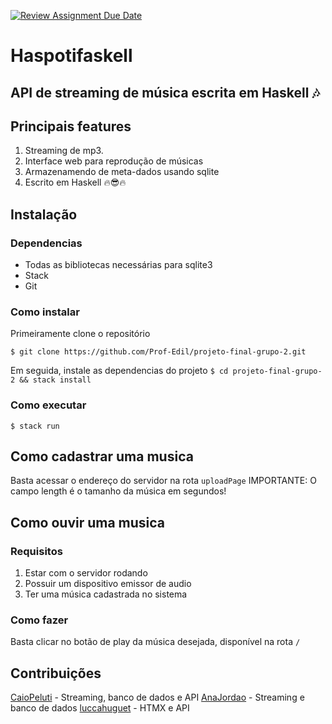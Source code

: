 [![Review Assignment Due Date](https://classroom.github.com/assets/deadline-readme-button-24ddc0f5d75046c5622901739e7c5dd533143b0c8e959d652212380cedb1ea36.svg)](https://classroom.github.com/a/hiWa6Cqc)

# Haspotifaskell
## API de streaming de música escrita em Haskell 🎶
## Principais features 
1. Streaming de mp3.
2. Interface web para reprodução de músicas
3. Armazenamendo de meta-dados usando sqlite
4. Escrito em Haskell 🔥😎🔥

## Instalação
### Dependencias
- Todas as bibliotecas necessárias para sqlite3
- Stack
- Git

### Como instalar
Primeiramente clone o repositório

`$ git clone https://github.com/Prof-Edil/projeto-final-grupo-2.git`

Em seguida, instale as dependencias do projeto
`$ cd projeto-final-grupo-2 && stack install`

### Como executar

`$ stack run`

## Como cadastrar uma musica
Basta acessar o endereço do servidor na rota `uploadPage`
IMPORTANTE: O campo length é o tamanho da música em segundos!

## Como ouvir uma musica
### Requisitos
1. Estar com o servidor rodando
2. Possuir um dispositivo emissor de audio
3. Ter uma música cadastrada no sistema
### Como fazer
Basta clicar no botão de play da música desejada, disponível na rota `/`

## Contribuições
[CaioPeluti](https://github.com/CPeluti) - Streaming, banco de dados e API
[AnaJordao](https://github.com/AnaJordao) - Streaming e banco de dados
[luccahuguet](https://github.com/luccahuguet) - HTMX e API
